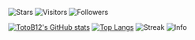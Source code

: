 ![Stars](https://img.shields.io/badge/dynamic/json?label=%20Stars&query=%24.stars&url=https://api.github-star-counter.workers.dev/user/TotoB12)
![Visitors]([https://visitor-badge.laobi.icu/badge?page_id=TotoB12](https://komarev.com/ghpvc/?username=TotoB12&color=brightgreen))
![Followers](https://img.shields.io/badge/dynamic/json?logo=github&label=GitHub+Followers&labelColor=282c34&color=181717&query=%24.data.totalSubs&url=https%3A%2F%2Fapi.spencerwoo.com%2Fsubstats%2F%3Fsource%3Dgithub%26queryKey%3DTotoB12&longCache=true")

[![TotoB12's GitHub stats](https://github-readme-stats.vercel.app/api?username=TotoB12&count_private=true&show_icons=true)](https://github.com/TotoB12)
[![Top Langs](https://github-readme-stats.vercel.app/api/top-langs/?username=TotoB12&layout=compact)](https://github.com/TotoB12)
![Streak](https://github-readme-streak-stats.herokuapp.com/?user=TotoB12&theme=tokyonight)
![Info](https://github-readme-stats.vercel.app/api?username=TotoB12)
